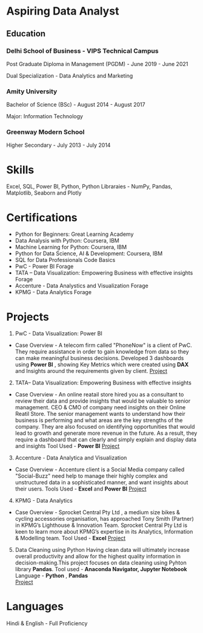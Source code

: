 # Aspiring Data Analyst

## Education

### Delhi School of Business - VIPS Technical Campus
Post Graduate Diploma in Management (PGDM)                            - June 2019 - June 2021

Dual Specialization - Data Analytics and Marketing

### Amity University
Bachelor of Science (BSc)                                            - August 2014 - August 2017

Major: Information Technology

### Greenway Modern School
Higher Secondary                                                     - July 2013 - July 2014

# Skills
Excel, SQL, Power BI, Python, Python Libraraies -  NumPy, Pandas, Matplotlib, Seaborn and Plotly

# Certifications
* Python for Beginners:			                                                     Great Learning Academy 
* Data Analysis with Python:			                                               Coursera, IBM
* Machine Learning for Python:		                                               Coursera, IBM
* Python for Data Science, AI & Development:	                                   Coursera, IBM
* SQL for Data Professionals                                                     Code Basics
* PwC - Power BI                                                                 Forage
* TATA – Data Visualization: Empowering Business with effective insights         Forage
* Accenture - Data Analystics and Visualization                                  Forage
* KPMG - Data Analytics                                                          Forage


# Projects

1. PwC - Data Visualization: Power BI

* Case Overview - A telecom firm called "PhoneNow" is a client of PwC. They require assistance in order to gain knowledge from data so they can make meaningful business decisions.
Developed 3 dashboards using **Power BI** , showing Key Metrics which were created using **DAX** and Insights around the requirements given by client.
[Project](https://github.com/KAMNA11/PwC-Virtual_Internship_Programme) 


2. TATA– Data Visualization: Empowering Business with effective insights

* Case Overview - An online reatail store hired you as a consultant to review their data and provide insights that would be valuable to senior management. CEO & CMO of company need insights on their Online Reatil Store. The senior management wants to understand how their business is performing and what areas are the key strengths of the company. They are also focused on identifying opportunities that would lead to growth and generate more revenue in the future. As a result, they require a dashboard that can clearly and simply explain and display data and insights
Tool Used - **Power BI**
[Project](https://github.com/KAMNA11/Tata_Data_Visualization_Virtual_Experience_Programme)


3. Accenture - Data Analytica and Visualization

* Case Overview - Accenture client is a Social Media company called "Social-Buzz" need help to manage their highly complex and unstructured data in a sophisticated manner, and want insights about their users.
Tools Used - **Excel** and **Power BI**
[Project](https://github.com/KAMNA11/Accenture_Data_Analytics_and_Visualization_Virtual_Experience)

4. KPMG - Data Analytics
* Case Overview - Sprocket Central Pty Ltd , a medium size bikes & cycling accessories organisation, has approached Tony Smith (Partner) in KPMG’s Lighthouse & Innovation Team. Sprocket Central Pty Ltd is keen to learn more about KPMG’s expertise in its Analytics, Information & Modelling team.
Tool Used - **Excel**
[Project](https://github.com/KAMNA11/KPMG_Virtual_Internship)

5. Data Cleaning using Python
Having clean data will ultimately increase overall productivity and allow for the highest quality information in decision-making.This project focuses on data cleaning using Pyhton library **Pandas**.
Tool used - **Anaconda Navigator, Jupyter Notebook**
Language - **Python** , **Pandas**  
[Project](https://github.com/KAMNA11/Data_Cleaning_Using_Pandas/blob/main/Data%20Cleaning%20.ipynb)


# Languages 

Hindi & English - Full Proficiency



















 

